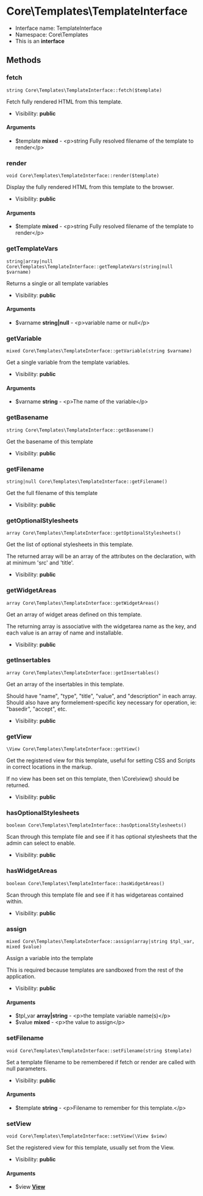 Core\Templates\TemplateInterface
===============






* Interface name: TemplateInterface
* Namespace: Core\Templates
* This is an **interface**






Methods
-------


### fetch

    string Core\Templates\TemplateInterface::fetch($template)

Fetch fully rendered HTML from this template.



* Visibility: **public**


#### Arguments
* $template **mixed** - &lt;p&gt;string Fully resolved filename of the template to render&lt;/p&gt;



### render

    void Core\Templates\TemplateInterface::render($template)

Display the fully rendered HTML from this template to the browser.



* Visibility: **public**


#### Arguments
* $template **mixed** - &lt;p&gt;string Fully resolved filename of the template to render&lt;/p&gt;



### getTemplateVars

    string|array|null Core\Templates\TemplateInterface::getTemplateVars(string|null $varname)

Returns a single or all template variables



* Visibility: **public**


#### Arguments
* $varname **string|null** - &lt;p&gt;variable name or null&lt;/p&gt;



### getVariable

    mixed Core\Templates\TemplateInterface::getVariable(string $varname)

Get a single variable from the template variables.



* Visibility: **public**


#### Arguments
* $varname **string** - &lt;p&gt;The name of the variable&lt;/p&gt;



### getBasename

    string Core\Templates\TemplateInterface::getBasename()

Get the basename of this template



* Visibility: **public**




### getFilename

    string|null Core\Templates\TemplateInterface::getFilename()

Get the full filename of this template



* Visibility: **public**




### getOptionalStylesheets

    array Core\Templates\TemplateInterface::getOptionalStylesheets()

Get the list of optional stylesheets in this template.

The returned array will be an array of the attributes on the declaration, with at minimum 'src' and 'title'.

* Visibility: **public**




### getWidgetAreas

    array Core\Templates\TemplateInterface::getWidgetAreas()

Get an array of widget areas defined on this template.

The returning array is associative with the widgetarea name as the key,
and each value is an array of name and installable.

* Visibility: **public**




### getInsertables

    array Core\Templates\TemplateInterface::getInsertables()

Get an array of the insertables in this template.

Should have "name", "type", "title", "value", and "description" in each array.
Should also have any formelement-specific key necessary for operation, ie: "basedir", "accept", etc.

* Visibility: **public**




### getView

    \View Core\Templates\TemplateInterface::getView()

Get the registered view for this template, useful for setting CSS and Scripts in correct locations in the markup.

If no view has been set on this template, then \Core\view() should be returned.

* Visibility: **public**




### hasOptionalStylesheets

    boolean Core\Templates\TemplateInterface::hasOptionalStylesheets()

Scan through this template file and see if it has optional stylesheets that the admin can select to enable.



* Visibility: **public**




### hasWidgetAreas

    boolean Core\Templates\TemplateInterface::hasWidgetAreas()

Scan through this template file and see if it has widgetareas contained within.



* Visibility: **public**




### assign

    mixed Core\Templates\TemplateInterface::assign(array|string $tpl_var, mixed $value)

Assign a variable into the template

This is required because templates are sandboxed from the rest of the application.

* Visibility: **public**


#### Arguments
* $tpl_var **array|string** - &lt;p&gt;the template variable name(s)&lt;/p&gt;
* $value **mixed** - &lt;p&gt;the value to assign&lt;/p&gt;



### setFilename

    void Core\Templates\TemplateInterface::setFilename(string $template)

Set a template filename to be remembered if fetch or render are called with null parameters.



* Visibility: **public**


#### Arguments
* $template **string** - &lt;p&gt;Filename to remember for this template.&lt;/p&gt;



### setView

    void Core\Templates\TemplateInterface::setView(\View $view)

Set the registered view for this template, usually set from the View.



* Visibility: **public**


#### Arguments
* $view **[View](view.md)**


